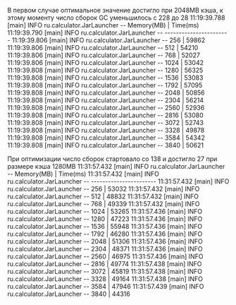 В первом случае оптимальное значение достигло при 2048MB кэша, к этому моменту число сборок GC уменьшилось с 228 до 28
11:19:39.788 [main] INFO ru.calculator.JarLauncher -- Memory(MB) |   Time(ms)
11:19:39.790 [main] INFO ru.calculator.JarLauncher -- -----------------------
11:19:39.806 [main] INFO ru.calculator.JarLauncher --        256 |      59862
11:19:39.806 [main] INFO ru.calculator.JarLauncher --        512 |      54210
11:19:39.806 [main] INFO ru.calculator.JarLauncher --        768 |      52027
11:19:39.806 [main] INFO ru.calculator.JarLauncher --       1024 |      53042
11:19:39.808 [main] INFO ru.calculator.JarLauncher --       1280 |      56325
11:19:39.808 [main] INFO ru.calculator.JarLauncher --       1536 |      53083
11:19:39.808 [main] INFO ru.calculator.JarLauncher --       1792 |      57095
11:19:39.808 [main] INFO ru.calculator.JarLauncher --       2048 |      50856
11:19:39.808 [main] INFO ru.calculator.JarLauncher --       2304 |      56214
11:19:39.808 [main] INFO ru.calculator.JarLauncher --       2560 |      52936
11:19:39.808 [main] INFO ru.calculator.JarLauncher --       2816 |      53080
11:19:39.808 [main] INFO ru.calculator.JarLauncher --       3072 |      52743
11:19:39.808 [main] INFO ru.calculator.JarLauncher --       3328 |      49878
11:19:39.808 [main] INFO ru.calculator.JarLauncher --       3584 |      54342
11:19:39.808 [main] INFO ru.calculator.JarLauncher --       3840 |      50621

При оптимизации число сборок стартовало со 138 и достигло 27 при размере кэша 1280MB
11:31:57.432 [main] INFO ru.calculator.JarLauncher -- Memory(MB) |   Time(ms)
11:31:57.432 [main] INFO ru.calculator.JarLauncher -- -----------------------
11:31:57.432 [main] INFO ru.calculator.JarLauncher --        256 |      53032
11:31:57.432 [main] INFO ru.calculator.JarLauncher --        512 |      48832
11:31:57.432 [main] INFO ru.calculator.JarLauncher --        768 |      49339
11:31:57.432 [main] INFO ru.calculator.JarLauncher --       1024 |      53265
11:31:57.436 [main] INFO ru.calculator.JarLauncher --       1280 |      47223
11:31:57.436 [main] INFO ru.calculator.JarLauncher --       1536 |      55948
11:31:57.436 [main] INFO ru.calculator.JarLauncher --       1792 |      46280
11:31:57.436 [main] INFO ru.calculator.JarLauncher --       2048 |      51306
11:31:57.436 [main] INFO ru.calculator.JarLauncher --       2304 |      48371
11:31:57.436 [main] INFO ru.calculator.JarLauncher --       2560 |      46975
11:31:57.436 [main] INFO ru.calculator.JarLauncher --       2816 |      49774
11:31:57.438 [main] INFO ru.calculator.JarLauncher --       3072 |      45819
11:31:57.438 [main] INFO ru.calculator.JarLauncher --       3328 |      49164
11:31:57.438 [main] INFO ru.calculator.JarLauncher --       3584 |      47946
11:31:57.439 [main] INFO ru.calculator.JarLauncher --       3840 |      44316